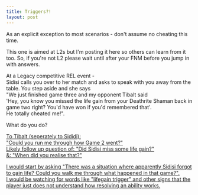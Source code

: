 ```yaml
---
title: Triggers?!
layout: post
---
```


As an explicit exception to most scenarios - don't assume no cheating this time.

This one is aimed at L2s but I'm posting it here so others can learn from it too. So, if you're not L2 please wait until after your FNM before you jump in with answers.

At a Legacy competitive REL event -  
Sidisi calls you over to her match and asks to speak with you away from the table. You step aside and she says   
"We just finished game three and my opponent Tibalt said   
'Hey, you know you missed the life gain from your Deathrite Shaman back in game two right? You'd have won if you'd remembered that'.  
He totally cheated me!".

What do you do?

[To Tibalt (seperately to Sididi):   
"Could you run me through how Game 2 went?"  
Likely follow up question of: 
"Did Sidisi miss some life gain?"  
&: "When did you realise that?"][1]

[I would start by asking "There was a situation where apparently Sidisi forgot to gain life? Could you walk me through what happened in that game?".  
I would be watching for words like "lifegain trigger" and other signs that the player just does not understand how resolving an ability works.][2]

[1]: /responseA.html
[2]: /responseB.html

